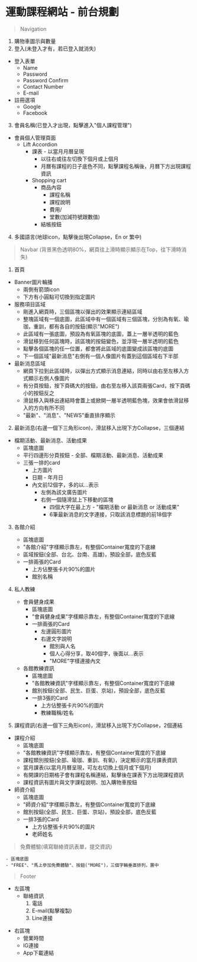 # 運動課程網站 - 前台規劃



> Navigation

1. 購物車圖示與數量
2. 登入(未登入才有，若已登入就消失)
- 登入表單
    - Name
    - Password
    - Password Confirm
    - Contact Number
    - E-mail
- 註冊選項
    - Google
    - Facebook
3. 會員名稱(已登入才出現，點擊進入"個人課程管理")
- 會員個人管理頁面
    - Lift Accordion
        - 課表 - 以當月月曆呈現
            - 以往右或往左切換下個月或上個月
            - 月曆有課程的日子底色不同，點擊課程名稱後，月曆下方出現課程資訊
        - Shopping cart
            - 商品內容
                - 課程名稱
                - 課程說明
                - 費用/
                - 堂數(加減符號跟數值)
            - 結帳按鈕
4. 多國語言(地球icon，點擊後出現Collapse，En or 繁中)

> Navbar (背景黑色透明80%，網頁往上滑時顯示顯示在Top，往下滑時消失)

1. 首頁
* Banner圖片輪播
    - 兩側有箭頭icon
    - 下方有小圓點可切換到指定圖片
* 服務項目區域    
    - 剛進入網頁時，三個區塊以彈出的效果顯示連結區域
    - 整塊區域有一個底圖，此區域中有一個區域有三個區塊，分別為有氧、瑜珈，重訓，都有各自的按鈕(顯示"MORE")
    - 此區域有一張底圖，預設為有氧區塊的底圖，蓋上一層半透明的藍色
    - 滑鼠移到任何區塊時，該區塊的按鈕變色，並浮現一層半透明的藍色
    - 點擊各個區塊的任一位置，都會將此區域的底圖變成該區塊的底圖
    - 下一個區域"最新消息"右側有一個人像圖片有蓋到這個區域右下半部
* 最新消息區域
    - 網頁下拉到此區域時，以彈出方式顯示消息連結，同時以由右至左移入方式顯示右側人像圖片
    - 有分頁按鈕，按下頁碼大的按鈕，由右至左移入該頁兩張Card，按下頁碼小的按鈕反之
    - 滑鼠移入與移出連結時會蓋上或掀開一層半透明藍色塊，效果會依滑鼠移入的方向有所不同
    - "最新"、"消息"、"NEWS"垂直排序顯示
2. 最新消息(右邊一個下三角形icon)，滑鼠移入出現下方Collapse，三個連結
* 檔期活動、最新消息、活動成果
    - 區塊底圖
    - 平行四邊形分頁按鈕 - 全部、檔期活動、最新消息、活動成果
    - 三張一排的card
        - 上方圖片
        - 日期 - 年月日
        - 內文前12個字，多的以...表示
            - 左側為該文廣告圖片
            - 右側一個隨滑鼠上下移動的區塊
                - 四個大字在最上方 - "檔期活動 or 最新消息 or 活動成果"
                - 6筆最新消息的文字連接，只取該消息標題的前18個字

3. 各館介紹
    - 區塊底圖
    - "各館介紹"字樣顯示靠左，有整個Container寬度的下底線
    - 區域按鈕(全部、台北、台南、高雄)，預設全部，底色反藍
    - 一排兩張的Card
        - 上方佔整張卡片90%的圖片
        - 館別名稱

4. 私人教練
    - 會員健身成果
        - 區塊底圖
        - "會員健身成果"字樣顯示靠左，有整個Container寬度的下底線
        - 一排兩張的Card
            - 左邊圓形圖片
            - 右邊文字說明
                - 館別與人名
                - 個人心得分享，取40個字，後面以...表示
                - "MORE"字樣連接內文
    - 各館教練資訊
        - 區塊底圖
        - "各館教練資訊"字樣顯示靠左，有整個Container寬度的下底線
        - 館別按鈕(全部、民生、巨蛋、京站)，預設全部，底色反藍
        - 一排3張的Card
            - 上方佔整張卡片90%的圖片
            - 教練職稱/姓名
5. 課程資訊(右邊一個下三角形icon)，滑鼠移入出現下方Collapse，2個連結
* 課程介紹
    - 區塊底圖
    - "各館教練資訊"字樣顯示靠左，有整個Container寬度的下底線
    - 課程類別按鈕(全部、瑜珈、重訓、有氧)，決定顯示的當月課表資訊
    - 當月課表(以當月月曆呈現，可左右切換上個月或下個月)
    - 有開課的日期格子會有課程名稱連結，點擊後在課表下方出現課程資訊
    - 課程資訊有圖片與文字課程說明、加入購物車按鈕
* 師資介紹
    - 區塊底圖
    - "師資介紹"字樣顯示靠左，有整個Container寬度的下底線
    - 館別按鈕(全部、民生、巨蛋、京站)，預設全部，底色反藍
    - 一排3張的Card
        - 上方佔整張卡片90%的圖片
        - 老師姓名
> 免費體驗(填寫聯絡資訊表單，提交資訊)    

    - 區塊底圖
    - "FREE"、"馬上參加免費體驗"、按鈕("MORE")，三個字輛垂直排列，置中

> Footer

- 左區塊
    - 聯絡資訊
        1. 電話
        2. E-mail(點擊複製)
        3. Line連接      
* 右區塊 
    * 營業時間
    * IG連接
    * App下載連結

 